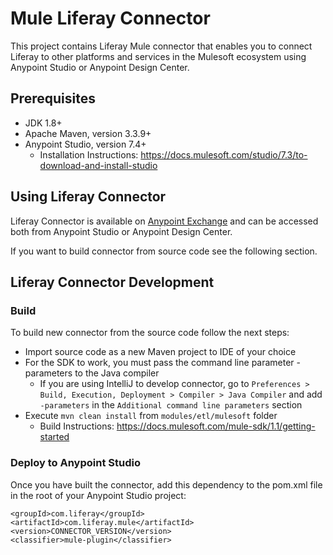 # Mule Liferay Connector

This project contains Liferay Mule connector that enables you to
connect Liferay to other platforms and services in the Mulesoft ecosystem using
Anypoint Studio or Anypoint Design Center.

## Prerequisites

* JDK 1.8+
* Apache Maven, version 3.3.9+
* Anypoint Studio, version 7.4+
    * Installation Instructions: https://docs.mulesoft.com/studio/7.3/to-download-and-install-studio

## Using Liferay Connector

Liferay Connector is available on
[Anypoint Exchange](https://www.mulesoft.com/exchange/com.liferay/com.liferay.mule)
and can be accessed both from Anypoint Studio or Anypoint Design Center.

If you want to build connector from source code see the following section.

## Liferay Connector Development

### Build
To build new connector from the source code follow the next steps:
* Import source code as a new Maven project to IDE of your choice
* For the SDK to work, you must pass the command line parameter -parameters to the Java compiler
	* If you are using IntelliJ to develop connector, go to `Preferences > Build, Execution, Deployment >
	Compiler > Java Compiler` and add `-parameters` in the `Additional command line parameters` section
* Execute `mvn clean install` from `modules/etl/mulesoft` folder
    * Build Instructions: https://docs.mulesoft.com/mule-sdk/1.1/getting-started

### Deploy to Anypoint Studio
Once you have built the connector, add this dependency to the pom.xml file in
the root of your Anypoint Studio project:

```
<groupId>com.liferay</groupId>
<artifactId>com.liferay.mule</artifactId>
<version>CONNECTOR_VERSION</version>
<classifier>mule-plugin</classifier>
```